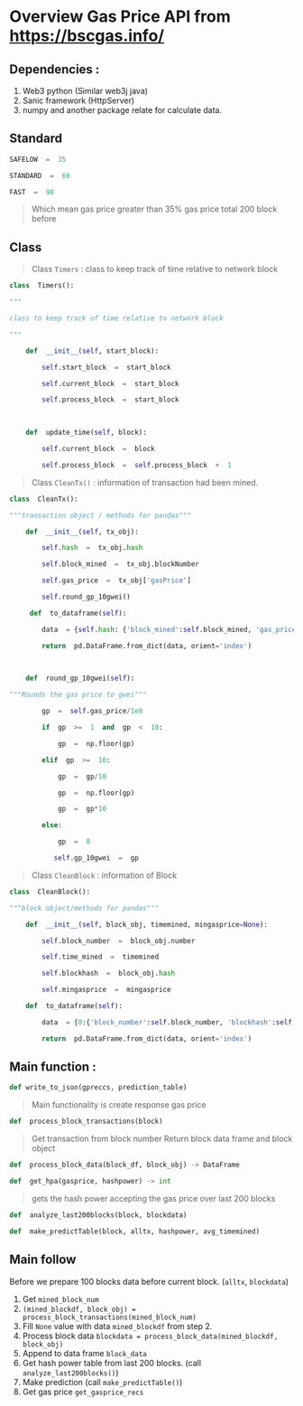 # Overview Gas Price API from https://bscgas.info/

## Dependencies :
1. Web3 python (Similar web3j java)
2. Sanic framework (HttpServer)
3. numpy and another package relate for calculate data.

## Standard 
```python
SAFELOW  =  35

STANDARD  =  60

FAST  =  90
```
> Which mean gas price greater than 35% gas price total 200 block before
## Class 

> Class `Timers` :  class to keep track of time relative to network block
```python
class  Timers():

"""

class to keep track of time relative to network block

"""

    def  __init__(self, start_block):

        self.start_block  =  start_block

        self.current_block  =  start_block

        self.process_block  =  start_block

  

    def  update_time(self, block):

        self.current_block  =  block

        self.process_block  =  self.process_block  +  1
```

> Class `CleanTx()`  : information of transaction had been mined.

```python
class  CleanTx():

"""transaction object / methods for pandas"""

    def  __init__(self, tx_obj):

        self.hash  =  tx_obj.hash

        self.block_mined  =  tx_obj.blockNumber

        self.gas_price  =  tx_obj['gasPrice']

        self.round_gp_10gwei()

     def  to_dataframe(self):

        data  = {self.hash: {'block_mined':self.block_mined, 'gas_price':self.gas_price, 'round_gp_10gwei':self.gp_10gwei}}

        return  pd.DataFrame.from_dict(data, orient='index')

  

    def  round_gp_10gwei(self):

"""Rounds the gas price to gwei"""

        gp  =  self.gas_price/1e8

        if  gp  >=  1  and  gp  <  10:

            gp  =  np.floor(gp)

        elif  gp  >=  10:

            gp  =  gp/10

            gp  =  np.floor(gp)

            gp  =  gp*10

        else:

            gp  =  0

           self.gp_10gwei  =  gp
```

> Class `CleanBlock` : information of Block

```python
class  CleanBlock():

"""block object/methods for pandas"""

    def  __init__(self, block_obj, timemined, mingasprice=None):

        self.block_number  =  block_obj.number

        self.time_mined  =  timemined

        self.blockhash  =  block_obj.hash

        self.mingasprice  =  mingasprice

    def  to_dataframe(self):

        data  = {0:{'block_number':self.block_number, 'blockhash':self.blockhash, 'time_mined':self.time_mined, 'mingasprice':self.mingasprice}}

        return  pd.DataFrame.from_dict(data, orient='index')
```

## Main function :
```python
def write_to_json(gpreccs, prediction_table)
```

> Main functionality is create response gas price

```python
def  process_block_transactions(block)
```
> Get transaction from block number
> Return block data frame and block object

```python
def  process_block_data(block_df, block_obj) -> DataFrame
```

```python
def  get_hpa(gasprice, hashpower) -> int
```

> gets the hash power accepting the gas price over last 200 blocks

```python
def  analyze_last200blocks(block, blockdata)
```

```python
def  make_predictTable(block, alltx, hashpower, avg_timemined)
```


## Main follow
Before we prepare 100 blocks data before current block. (`alltx`, `blockdata`)

1. Get `mined_block_num`
2. ```(mined_blockdf, block_obj) = process_block_transactions(mined_block_num)```
3. Fill `None` value with data `mined_blockdf` from step 2.
4. Process block data `blockdata = process_block_data(mined_blockdf, block_obj)`
5. Append to data frame `block_data`
6. Get hash power table from last 200 blocks. (call `analyze_last200blocks()`)
7. Make prediction (call `make_predictTable()`)
8. Get gas price `get_gasprice_recs`
<!--stackedit_data:
eyJoaXN0b3J5IjpbNjAzOTg5MzQ0XX0=
-->